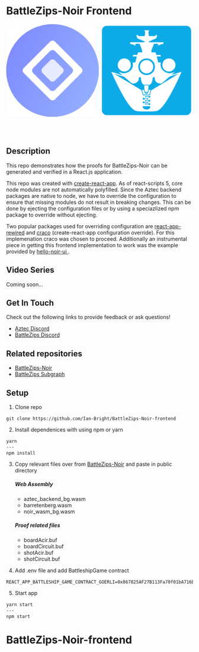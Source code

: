 # BattleZips-Noir Frontend

<p align="center">
  <img width="250" height="250" src="aztec_logo.png">
  <img width="250" height="250" src="battlezips.png">
</p>
<br/>
<br/>

## Description

This repo demonstrates how the proofs for BattleZips-Noir can be generated and verified in a React.js application.

This repo was created with [create-react-app](https://create-react-app.dev/). As of react-scripts 5, core node modules are not automatically polyfilled. Since the Aztec backend packages are native to node, we have to override the configuration to ensure that missing modules do not result in breaking changes. This can be done by ejecting the configuration files or by using a speciazlized npm package to override without ejecting.

Two popular packages used for overriding configuration are [react-app-rewired](https://github.com/timarney/react-app-rewired) and [craco]("https://github.com/dilanx/craco") (create-react-app configuration override). For this implemenation craco was chosen to proceed. Additionally an instrumental piece in getting this frontend implementation to work was the example provided by [hello-noir-ui
](https://github.com/socathie/hello-noir-ui).

## Video Series

Coming soon...

## Get In Touch

Check out the following links to provide feedback or ask questions!

- [Aztec Discord](https://discord.com/channels/563037431604183070/)
- [BattleZips Discord](https://discord.gg/2dkzdDwq)

## Related repositories

- [BattleZips-Noir](https://github.com/BattleZips/BattleZips-Noir)
- [BattleZips Subgraph](https://github.com/BattleZips/battlezip-subgraph)

## Setup

1. Clone repo
   <br/>

```
git clone https://github.com/Ian-Bright/BattleZips-Noir-frontend
```

2. Install dependenices with using npm or yarn

```
yarn
---
npm install
```

3. Copy relevant files over from [BattleZips-Noir](https://github.com/BattleZips/BattleZips-Noir) and paste in public directory

   ##### Web Assembly

   - aztec_backend_bg.wasm
   - barretenberg.wasm
   - noir_wasm_bg.wasm

   ##### Proof related files

   - boardAcir.buf
   - boardCircuit.buf
   - shotAcir.buf
   - shotCircuit.buf

4. Add .env file and add BattleshipGame contract

```
REACT_APP_BATTLESHIP_GAME_CONTRACT_GOERLI=0x867825AF27B113Fa70f01bA716B8E7AB0ac2e9b1
```

5. Start app

```
yarn start
---
npm start
```
# BattleZips-Noir-frontend
